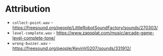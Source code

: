 # Attribution

* `collect-point.wav` - https://freesound.org/people/LittleRobotSoundFactory/sounds/270303/
* `level-complete.wav` - https://www.zapsplat.com/music/arcade-game-level-complete-tone/
* `wrong-buzzer.wav` - https://freesound.org/people/KevinVG207/sounds/331912/

